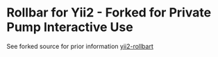Rollbar for Yii2 - Forked for Private Pump Interactive Use
================

See forked source for prior information [yii2-rollbart](https://github.com/baibaratsky/yii2-rollbar)
